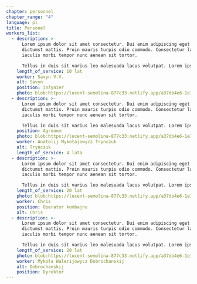 ```yaml
---
chapter: personnel
chapter_range: "4"
language: pl
title: Personel
workers_list:
  - description: >-
      Lorem ipsum dolor sit amet consectetur. Dui enim adipiscing eget ultrices
      dictumst mattis. Proin mauris turpis odio commodo. Consectetur lacus
      iaculis morbi tempor nunc aenean sit tortor.

      Tellus in duis sit varius leo malesuada lacus volutpat. Lorem ipsum dolor sit amet consectetur. Dui enim adipiscing eget ultrices dictumst mattis. Proin mauris turpis odio commodo. arrow icon Proin mauris turpis odio commodo. arrow icon Lorem ipsum dolor sit amet consectetur. Dui enim adipiscing eget ultrices dictumst mattis.
    length_of_service: 10 lat
    worker: Savyn V.V.
    alt: Savyn
    position: inżynier
    photo: blob:https://lucent-semolina-877c33.netlify.app/a37db4e6-1e1c-4ea8-af49-8544ca509a92
  - description: >-
      Lorem ipsum dolor sit amet consectetur. Dui enim adipiscing eget ultrices
      dictumst mattis. Proin mauris turpis odio commodo. Consectetur lacus
      iaculis morbi tempor nunc aenean sit tortor.

      Tellus in duis sit varius leo malesuada lacus volutpat. Lorem ipsum dolor sit amet consectetur. Dui enim adipiscing eget ultrices dictumst mattis. Proin mauris turpis odio commodo. arrow icon Proin mauris turpis odio commodo. arrow icon Lorem ipsum dolor sit amet consectetur. Dui enim adipiscing eget ultrices dictumst mattis.
    position: Agronom
    photo: blob:https://lucent-semolina-877c33.netlify.app/a37db4e6-1e1c-4ea8-af49-8544ca509a92
    worker: Anatolij Mykołajowycz Trynczuk
    alt: Trynczuk
    length_of_service: 4 lata
  - description: >-
      Lorem ipsum dolor sit amet consectetur. Dui enim adipiscing eget ultrices
      dictumst mattis. Proin mauris turpis odio commodo. Consectetur lacus
      iaculis morbi tempor nunc aenean sit tortor.

      Tellus in duis sit varius leo malesuada lacus volutpat. Lorem ipsum dolor sit amet consectetur. Dui enim adipiscing eget ultrices dictumst mattis. Proin mauris turpis odio commodo. arrow icon Proin mauris turpis odio commodo. arrow icon Lorem ipsum dolor sit amet consectetur. Dui enim adipiscing eget ultrices dictumst mattis.
    length_of_service: 20 lat
    photo: blob:https://lucent-semolina-877c33.netlify.app/a37db4e6-1e1c-4ea8-af49-8544ca509a92
    worker: Chris
    position: Operator kombajnu
    alt: Chris
  - description: >-
      Lorem ipsum dolor sit amet consectetur. Dui enim adipiscing eget ultrices
      dictumst mattis. Proin mauris turpis odio commodo. Consectetur lacus
      iaculis morbi tempor nunc aenean sit tortor.

      Tellus in duis sit varius leo malesuada lacus volutpat. Lorem ipsum dolor sit amet consectetur. Dui enim adipiscing eget ultrices dictumst mattis. Proin mauris turpis odio commodo. arrow icon Proin mauris turpis odio commodo. arrow icon Lorem ipsum dolor sit amet consectetur. Dui enim adipiscing eget ultrices dictumst mattis.
    length_of_service: 20 lat
    photo: blob:https://lucent-semolina-877c33.netlify.app/a37db4e6-1e1c-4ea8-af49-8544ca509a92
    worker: Mykoła Walerijowycz Dobrochanskij
    alt: Dobrochanskij
    position: Dyrektor
---
```

